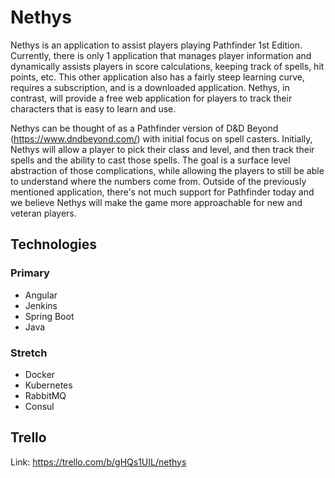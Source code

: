 # Nethys

Nethys is an application to assist players playing Pathfinder 1st Edition. Currently, there is only 1 application that manages player information and dynamically assists players in score calculations, keeping track of spells, hit points, etc. This other application also has a fairly steep learning curve, requires a subscription, and is a downloaded application. Nethys, in contrast, will provide a free web application for players to track their characters that is easy to learn and use.

Nethys can be thought of as a Pathfinder version of D&D Beyond (<https://www.dndbeyond.com/>) with initial focus on spell casters. Initially, Nethys will allow a player to pick their class and level, and then track their spells and the ability to cast those spells. The goal is a surface level abstraction of those complications, while allowing the players to still be able to understand where the numbers come from. Outside of the previously mentioned application, there's not much support for Pathfinder today and we believe Nethys will make the game more approachable for new and veteran players.

## Technologies

### Primary

- Angular
- Jenkins
- Spring Boot
- Java

### Stretch

- Docker
- Kubernetes
- RabbitMQ
- Consul

## Trello

Link: <https://trello.com/b/gHQs1UIL/nethys>
